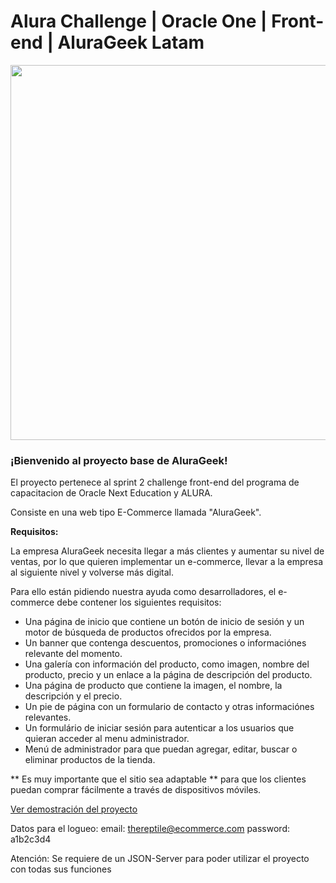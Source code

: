 # Alura Challenge | Oracle One | Front-end | AluraGeek Latam

<p align="center" >
     <img width="600" heigth="600" src="https://user-images.githubusercontent.com/91544872/153603780-b5e5b462-893b-471c-9b7f-7f57ad2aaff3.png">
</p>

### ¡Bienvenido al proyecto base de AluraGeek!

El proyecto pertenece al sprint 2 challenge front-end del programa de capacitacion de Oracle Next Education y ALURA.

Consiste en una web tipo E-Commerce llamada "AluraGeek".

**Requisitos:**

La empresa AluraGeek necesita llegar a más clientes y aumentar su nivel de ventas, por lo que quieren implementar un e-commerce, llevar a la empresa al siguiente nivel y volverse más digital.

Para ello están pidiendo nuestra ayuda como desarrolladores, el e-commerce debe contener los siguientes requisitos:
- Una página de inicio que contiene un botón de inicio de sesión y un motor de búsqueda de productos ofrecidos por la empresa.
- Un banner que contenga descuentos, promociones o informaciónes relevante del momento.
- Una galería con información del producto, como imagen, nombre del producto, precio y un enlace a la página de descripción del producto.
- Una página de producto que contiene la imagen, el nombre, la descripción y el precio.
- Un pie de página con un formulario de contacto y otras informaciónes relevantes.
- Un formulário de iniciar sesión para autenticar a los usuarios que quieran acceder al menu administrador. 
- Menú de administrador para que puedan agregar, editar, buscar o eliminar productos de la tienda.

** Es muy importante que el sitio sea adaptable ** para que los clientes puedan comprar fácilmente a través de dispositivos móviles.

<a href="https://thereptilemp.github.io/E-Commerce/">
Ver demostración del proyecto</a>

Datos para el logueo:
email: thereptile@ecommerce.com
password: a1b2c3d4

Atención: Se requiere de un JSON-Server para poder utilizar el proyecto con todas sus funciones

